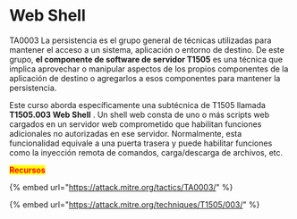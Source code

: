 # Web Shell

TA0003 La persistencia es el grupo general de técnicas utilizadas para mantener el acceso a un sistema, aplicación o entorno de destino. De este grupo, **el componente de software de servidor T1505** es una técnica que implica aprovechar o manipular aspectos de los propios componentes de la aplicación de destino o agregarlos a esos componentes para mantener la persistencia.

Este curso aborda específicamente una subtécnica de T1505 llamada **T1505.003 Web Shell** . Un shell web consta de uno o más scripts web cargados en un servidor web comprometido que habilitan funciones adicionales no autorizadas en ese servidor. Normalmente, esta funcionalidad equivale a una puerta trasera y puede habilitar funciones como la inyección remota de comandos, carga/descarga de archivos, etc.



<mark style="color:red;">**Recursos**</mark>

{% embed url="https://attack.mitre.org/tactics/TA0003/" %}

{% embed url="https://attack.mitre.org/techniques/T1505/003/" %}
